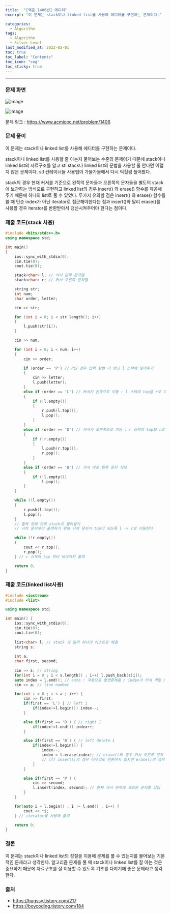 ```yaml
---
title:  "[백준 1406번] 에디터"
excerpt: "이 문제는 stack이나 linked list를 사용해 에디터를 구현하는 문제이다."

categories:
  - Algorithm
tags:
  - Algorithm
  - Silver Level
last_modified_at: 2022-02-01 
toc: true
toc_label: "Contents"
toc_icon: "cog"
toc_sticky: true
---
```


---


### 문제 화면

![image](https://user-images.githubusercontent.com/54565079/151921585-c7e7fd64-acd2-4474-9e7d-e109043e5cef.png)

![image](https://user-images.githubusercontent.com/54565079/151923622-a2181a3c-7f93-4f74-bc80-7484a3a3e29d.png)

문제 링크 : <https://www.acmicpc.net/problem/1406> 



### 문제 풀이

이 문제는 stack이나 linked list를 사용해 에디터를 구현하는 문제이다. 

 stack이나 linked list를 사용할 줄 아는지 물어보는 수준의 문제이기 때문에 stack이나 linked list의 자료구조를 알고 stl stack나 linked list의 문법을 사용할 줄 안다면 어렵지 않은 문제이다. stl 컨테이너들 사용법이 가물가물해서 다시 익힐겸 풀어봤다. 

stack의 경우 현재 커서를 기준으로 왼쪽의 문자들과 오른쪽의 문자들을 별도의 stack에 보관하는 방식으로 구현하고 linked list의 경우 insert() 와 erase() 함수를 제공해주기 때문에 하나의 list로 풀 수 있었다. 두가지 유의할 점은 insert() 와 erase() 함수를 쓸 때 단순 index가 아닌 iterator로 접근해야한다는 점과 insert()와 달리 erase()를 사용할 경우 iterator를 반환받아서 갱신시켜주어야 한다는 점이다. 

 

### 제출 코드(stack 사용)

```c++
#include <bits/stdc++.h>
using namespace std;

int main()
{
    ios::sync_with_stdio(0);
    cin.tie(0);
    cout.tie(0);

    stack<char> l; // 커서 왼쪽 문자열
    stack<char> r; // 커서 오른쪽 문자열

    string str;
    int num;
    char order, letter;

    cin >> str;

    for (int i = 0; i < str.length(); i++)
    {
        l.push(str[i]);
    }

    cin >> num;

    for (int i = 0; i < num; i++)
    {
        cin >> order;

        if (order == 'P') // P인 경우 입력 한번 더 받고 l 스택에 넣어주기
        {
            cin >> letter;
            l.push(letter);
        }
        else if (order == 'L') // 커서가 왼쪽으로 이동 : l 스택의 top을 r로 이동
        {
            if (!l.empty())
            {
                r.push(l.top());
                l.pop();
            }
        }
        else if (order == 'D') // 커서가 오른쪽으로 이동 : r 스택의 top을 l로 이동
        {
            if (!r.empty())
            {
                l.push(r.top());
                r.pop();
            }
        }
        else if (order == 'B') // 커서 바로 왼쪽 문자 삭제
        {
            if (!l.empty())
                l.pop();
        }
    }

    while (!l.empty())
    {
        r.push(l.top());
        l.pop();
    } 
    // 출력 위해 한쪽 stack로 몰아넣기 
    // 시작 문자부터 출력하기 위해 시작 문자가 top이 되도록 l -> r로 이동한다

    while (!r.empty())
    {
        cout << r.top();
        r.pop();
    } // r 스택의 top 부터 바닥까지 출력

    return 0;
}
```



### 제출 코드(linked list사용)

```c++
#include <iostream>
#include <list>

using namespace std;

int main() {
    ios::sync_with_stdio(0);
    cin.tie(0);
    cout.tie(0);
    
    list<char> l; // stack 과 달리 하나의 리스트로 해결
    string s;
    
    int a;
    char first, second;
    
    cin >> s; // string
    for(int i = 0 ; i < s.length() ; i++) l.push_back(s[i]);
    auto index = l.end(); // auto : 자동으로 형변환해줌 / index가 커서 역할 / 현재 시점에서는 문자열 가장 뒤에 커서가 위치함
    cin >> a; // line number

    for(int i = 0 ; i < a ; i++) {
        cin >> first;
        if(first == 'L') { // left 1
            if(index!=l.begin()) index--;
        }

        else if(first == 'D') { // right 1
            if(index!=l.end()) index++;
        }

        else if(first == 'B') { // left delete 1
            if(index!=l.begin()) {
                index--;
                index = l.erase(index); // erase()의 경우 커서 오른쪽 문자 지우게 됨
                // cf) insert()의 경우 아무것도 반환하지 않지만 erase()의 경우 iterator를 반환하기 때문에 erase함수를 쓸 경우에는 iterator를 받아서 갱신(저장)하는 방식으로 구현해 주어야 한다
            }
        }

        else if(first == 'P') {
            cin >> second;
            l.insert(index, second); // 현재 커서 위치에 새로운 문자를 삽입
        }
    }

    for(auto i = l.begin() ; i != l.end() ; i++) {
        cout << *i;
    } // iterator를 사용해 출력

    return 0;
}
```



### 결론

이 문제는 stack이나 linked list의 성질을 이용해 문제를 풀 수 있는지를 물어보는 기본적인 문제라고 생각한다. 알고리즘 문제를 풀 때 stack이나 linked list를 잘 아는 것은 중요하기 때문에 자료구조를 잘 이용할 수 있도록 기초를 다지기에 좋은 문제라고 생각한다. 



### 출처

- <https://hugssy.tistory.com/217>
- <https://boycoding.tistory.com/184>

